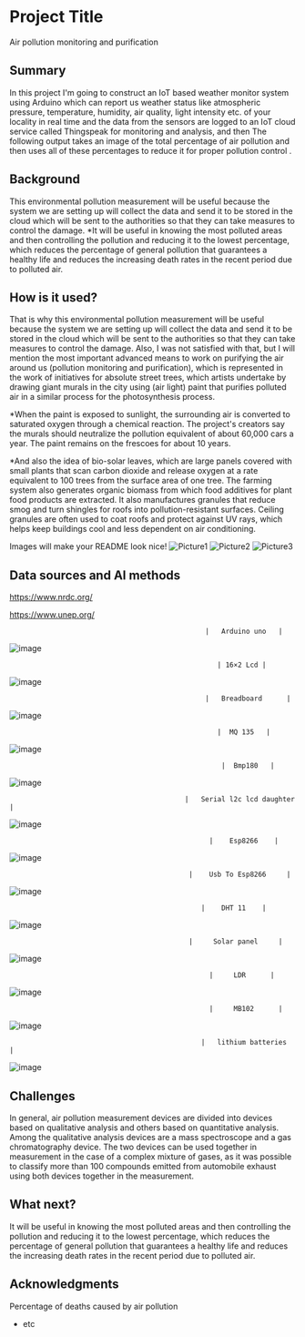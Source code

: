 # Project Title

Air pollution monitoring and purification
## Summary

 In this project I'm going to construct an IoT based weather monitor system using Arduino which can report us weather status like atmospheric pressure, temperature, humidity, air quality, light intensity etc. of your locality in real time and the data from the sensors are logged to an IoT cloud service called Thingspeak for monitoring and analysis, and then The following output takes an image of the total percentage of air pollution and then uses all of these percentages  to reduce  it for proper  pollution control .

## Background

This environmental pollution measurement will be useful because the system we are setting up will collect the data and send it to be stored in the cloud which will be sent to the authorities so that they can take measures to control the damage.
*It will be useful in knowing the most polluted areas and then controlling the pollution and reducing it to the lowest percentage, which reduces the percentage of general pollution that guarantees a healthy life and reduces the increasing death rates in the recent period due to polluted air.


## How is it used?

That is why this environmental pollution measurement will be useful because the system we are setting up will collect the data and send it to be stored in the cloud which will be sent to the authorities so that they can take measures to control the damage.
Also, I was not satisfied with that, but I will mention the most important advanced means to work on purifying the air around us (pollution monitoring and purification), which is represented in the work of initiatives for absolute street trees, which artists undertake by drawing giant murals in the city using (air light) paint that purifies polluted air in a similar process for the photosynthesis process.

*When the paint is exposed to sunlight, the surrounding air is converted to saturated oxygen through a chemical reaction. The project's creators say the murals should neutralize the pollution equivalent of about 60,000 cars a year. The paint remains on the frescoes for about 10 years.

*And also the idea of ​​bio-solar leaves, which are large panels covered with small plants that scan carbon dioxide and release oxygen at a rate equivalent to 100 trees from the surface area of ​​one tree. The farming system also generates organic biomass from which food additives for plant food products are extracted.
It also manufactures granules that reduce smog and turn shingles for roofs into pollution-resistant surfaces. Ceiling granules are often used to coat roofs and protect against UV rays, which helps keep buildings cool and less dependent on air conditioning.

Images will make your README look nice!
![Picture1](https://user-images.githubusercontent.com/96638371/159126247-25cb7b2a-6d7f-463a-ade8-ca759adb7d77.jpg)
![Picture2](https://user-images.githubusercontent.com/96638371/159126254-38d594e6-d732-441f-9f5c-2f28cc1614c3.png)
![Picture3](https://user-images.githubusercontent.com/96638371/159126267-cd173af4-de65-4990-8eba-9e2572da00b1.png)







## Data sources and AI methods
https://www.nrdc.org/

https://www.unep.org/


                                                    |   Arduino uno   |

![image](https://user-images.githubusercontent.com/96638371/159126620-a3c33f60-f053-4ceb-9051-a6fb94ae986e.png)


                                                       | 16×2 Lcd |

![image](https://user-images.githubusercontent.com/96638371/159126641-fd41b8c2-ac53-410e-ad88-afd819d4bf3c.png) 

 
                                                    |   Breadboard      |

![image](https://user-images.githubusercontent.com/96638371/159126652-63333caf-d121-4e8b-be1f-d7f5ea2739da.png) 


                                                       |  MQ 135   |

![image](https://user-images.githubusercontent.com/96638371/159126658-1ee72366-ed5f-4bc5-902d-b1643ef67b0a.png) 


                                                        |  Bmp180   |

![image](https://user-images.githubusercontent.com/96638371/159126681-04d71f44-8bd5-4568-b951-90831b529556.png)


                                               |   Serial l2c lcd daughter  |

![image](https://user-images.githubusercontent.com/96638371/159126690-f0230b98-5457-43b4-af93-151603df54e7.png)

                                                     |    Esp8266    |

![image](https://user-images.githubusercontent.com/96638371/159126698-f1e41204-f0c9-4fe0-9e1b-32b31e9e4827.png)


                                                |    Usb To Esp8266     |

![image](https://user-images.githubusercontent.com/96638371/159126710-e7218d1c-8e10-4e05-b55a-16caaa12cd3d.png)

                                                   |    DHT 11    |

![image](https://user-images.githubusercontent.com/96638371/159126734-69c5bbb2-d40b-4555-93e8-c965edaeae35.png)


                                                |     Solar panel     |

![image](https://user-images.githubusercontent.com/96638371/159126739-f20b3dda-ee65-4154-b00a-2b5e8297abb4.png)


                                                     |     LDR      | 

![image](https://user-images.githubusercontent.com/96638371/159126747-f35fd653-a56f-422a-b8a1-6245331a98a3.png)


                                                     |     MB102      |

![image](https://user-images.githubusercontent.com/96638371/159126756-97570f0e-b647-4b7e-8f7a-2fa1ef05a069.png)


                                                   |   lithium batteries     |
![image](https://user-images.githubusercontent.com/96638371/159126777-701826df-f185-4112-8f37-3c86d5717353.png)



## Challenges

In general, air pollution measurement devices are divided into devices based on qualitative analysis and others based on quantitative analysis. Among the qualitative analysis devices are a mass spectroscope and a gas chromatography device. The two devices can be used together in measurement in the case of a complex mixture of gases, as it was possible to classify more than 100 compounds emitted from automobile exhaust using both devices together in the measurement.
## What next?

It will be useful in knowing the most polluted areas and then controlling the pollution and reducing it to the lowest percentage, which reduces the percentage of general pollution that guarantees a healthy life and reduces the increasing death rates in the recent period due to polluted air.

## Acknowledgments
Percentage of deaths caused by air pollution

 
* etc
